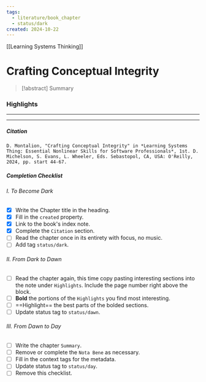 ```yaml
---
tags:
  - literature/book_chapter
  - status/dark
created: 2024-10-22
---
```

[[Learning Systems Thinking]]
# Crafting Conceptual Integrity

> [!abstract] Summary

### Highlights
---

---
##### Citation
```
D. Montalion, "Crafting Conceptual Integrity" in *Learning Systems Thing: Essential Nonlinear Skills for Software Professionals*, 1st. D. Michelson, S. Evans, L. Wheeler, Eds. Sebastopol, CA, USA: O'Reilly, 2024, pp. start 44-67.
```

##### Completion Checklist
###### I. To Become Dark
- [x] Write the Chapter title in the heading.
- [x] Fill in the `created` property.
- [x] Link to the book's index note.
- [x] Complete the `Citation` section.
- [ ] Read the chapter once in its entirety with focus, no music.
- [ ] Add tag `status/dark`.
###### II. From Dark to Dawn
- [ ] Read the chapter again, this time copy pasting interesting sections into the note under `Highlights`. Include the page number right above the block.
- [ ] **Bold** the portions of the `Highlights` you find most interesting.
- [ ] ==Highlight== the best parts of the bolded sections.
- [ ] Update status tag to `status/dawn`.
###### III. From Dawn to Day
- [ ] Write the chapter `Summary`.
- [ ] Remove or complete the `Nota Bene` as necessary.
- [ ] Fill in the context tags for the metadata.
- [ ] Update status tag to `status/day`.
- [ ] Remove this checklist.
